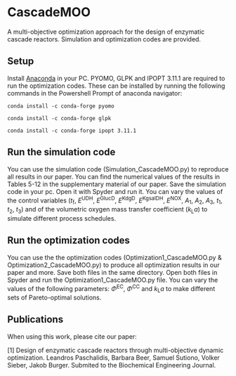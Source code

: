 # CascadeMOO
A multi-objective optimization approach for the design of enzymatic cascade reactors. 
Simulation and optimization codes are provided.

## Setup
Install [Anaconda](https://www.anaconda.com/products/individual) in your PC.
PYOMO, GLPK and IPOPT 3.11.1 are required to run the optimization codes. These can be installed by running the 
following commands in the Powershell Prompt of anaconda navigator:
 
`conda install -c conda-forge pyomo`

`conda install -c conda-forge glpk`

`conda install -c conda-forge ipopt 3.11.1 `

## Run the simulation code
You can use the simulation code (Simulation_CascadeMOO.py) to reproduce all results in our paper. You can find 
the numerical values of the results in Tables 5-12 in the supplementary material of
our paper. Save the simulation code in your pc. Open it with Spyder and run it. You can vary the
values of the control variables (*t*<sub>f</sub>, *E*<sup>UDH</sup>, *E*<sup>GlucD</sup>, *E*<sup>KdgD</sup>, *E*<sup>KgsalDH</sup>, *E*<sup>NOX</sup>, *A*<sub>1</sub>, *A*<sub>2</sub>, *A*<sub>3</sub>, *t*<sub>1</sub>, *t*<sub>2</sub>, *t*<sub>3</sub>) and of the volumetric oxygen mass transfer coefficient (*k*<sub>L</sub>*a*) to simulate different process schedules. 

## Run the optimization codes
You can use the the optimization codes (Optimization1_CascadeMOO.py & Optimization2_CascadeMOO.py) to produce all optimization results in our
paper and more. Save both files in the same directory. Open both files in Spyder and 
run the Optimization1_CascadeMOO.py file. You can vary the values of the following parameters: *Φ*<sup>EC</sup>, *Φ*<sup>CC</sup> and 
*k*<sub>L</sub>*a* to make different sets of Pareto-optimal solutions. 

## Publications
When using this work, please cite our paper:

[1] Design of enzymatic cascade reactors through multi-objective dynamic optimization.
Leandros Paschalidis, Barbara Beer, Samuel Sutiono, Volker Sieber, Jakob Burger.
Submited to the Biochemical Engineering Journal.

